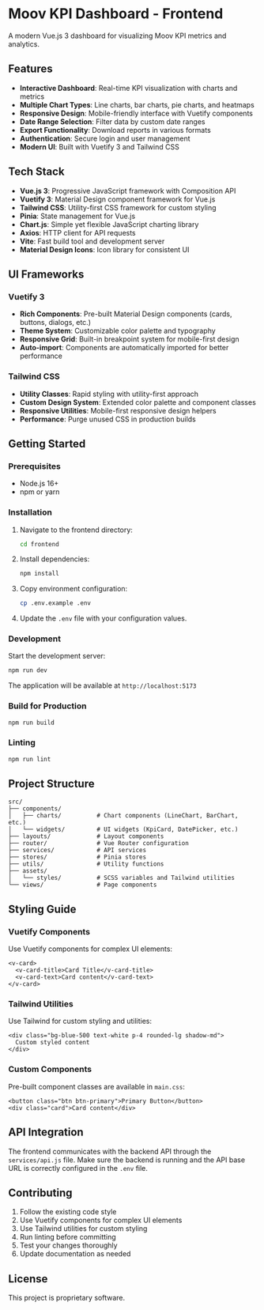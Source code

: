 # Moov KPI Dashboard - Frontend

A modern Vue.js 3 dashboard for visualizing Moov KPI metrics and analytics.

## Features

- **Interactive Dashboard**: Real-time KPI visualization with charts and metrics
- **Multiple Chart Types**: Line charts, bar charts, pie charts, and heatmaps
- **Responsive Design**: Mobile-friendly interface with Vuetify components
- **Date Range Selection**: Filter data by custom date ranges
- **Export Functionality**: Download reports in various formats
- **Authentication**: Secure login and user management
- **Modern UI**: Built with Vuetify 3 and Tailwind CSS

## Tech Stack

- **Vue.js 3**: Progressive JavaScript framework with Composition API
- **Vuetify 3**: Material Design component framework for Vue.js
- **Tailwind CSS**: Utility-first CSS framework for custom styling
- **Pinia**: State management for Vue.js
- **Chart.js**: Simple yet flexible JavaScript charting library
- **Axios**: HTTP client for API requests
- **Vite**: Fast build tool and development server
- **Material Design Icons**: Icon library for consistent UI

## UI Frameworks

### Vuetify 3
- **Rich Components**: Pre-built Material Design components (cards, buttons, dialogs, etc.)
- **Theme System**: Customizable color palette and typography
- **Responsive Grid**: Built-in breakpoint system for mobile-first design
- **Auto-import**: Components are automatically imported for better performance

### Tailwind CSS
- **Utility Classes**: Rapid styling with utility-first approach
- **Custom Design System**: Extended color palette and component classes
- **Responsive Utilities**: Mobile-first responsive design helpers
- **Performance**: Purge unused CSS in production builds

## Getting Started

### Prerequisites

- Node.js 16+
- npm or yarn

### Installation

1. Navigate to the frontend directory:
   ```bash
   cd frontend
   ```

2. Install dependencies:
   ```bash
   npm install
   ```

3. Copy environment configuration:
   ```bash
   cp .env.example .env
   ```

4. Update the `.env` file with your configuration values.

### Development

Start the development server:
```bash
npm run dev
```

The application will be available at `http://localhost:5173`

### Build for Production

```bash
npm run build
```

### Linting

```bash
npm run lint
```

## Project Structure

```
src/
├── components/
│   ├── charts/          # Chart components (LineChart, BarChart, etc.)
│   └── widgets/         # UI widgets (KpiCard, DatePicker, etc.)
├── layouts/             # Layout components
├── router/              # Vue Router configuration
├── services/            # API services
├── stores/              # Pinia stores
├── utils/               # Utility functions
├── assets/
│   └── styles/          # SCSS variables and Tailwind utilities
└── views/               # Page components
```

## Styling Guide

### Vuetify Components
Use Vuetify components for complex UI elements:
```vue
<v-card>
  <v-card-title>Card Title</v-card-title>
  <v-card-text>Card content</v-card-text>
</v-card>
```

### Tailwind Utilities
Use Tailwind for custom styling and utilities:
```vue
<div class="bg-blue-500 text-white p-4 rounded-lg shadow-md">
  Custom styled content
</div>
```

### Custom Components
Pre-built component classes are available in `main.css`:
```vue
<button class="btn btn-primary">Primary Button</button>
<div class="card">Card content</div>
```

## API Integration

The frontend communicates with the backend API through the `services/api.js` file. Make sure the backend is running and the API base URL is correctly configured in the `.env` file.

## Contributing

1. Follow the existing code style
2. Use Vuetify components for complex UI elements
3. Use Tailwind utilities for custom styling
4. Run linting before committing
5. Test your changes thoroughly
6. Update documentation as needed

## License

This project is proprietary software.
